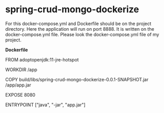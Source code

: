 # spring-crud-mongo-dockerize
For this docker-compose.yml and Dockerfile should be on the project directory. Here the application will run on port 8888. It is written on the docker-compose.yml file.
Please look the docker-compose.yml file of my project.

 **Dockerfile**
  
  FROM adoptopenjdk:11-jre-hotspot
  
  WORKDIR /app
  
  COPY build/libs/spring-crud-mongo-dockerize-0.0.1-SNAPSHOT.jar /app/app.jar
  
  EXPOSE 8080
  
  ENTRYPOINT ["java", "-jar", "app.jar"]
